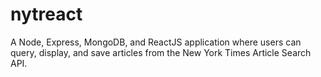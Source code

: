 # nytreact
A Node, Express, MongoDB, and ReactJS application where users can query, display, and save articles from the New York Times Article Search API. 
